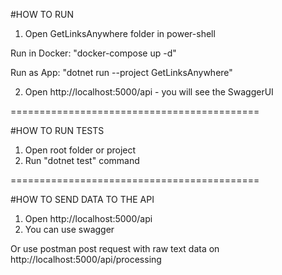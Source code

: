 #HOW TO RUN

1. Open GetLinksAnywhere folder in power-shell

Run in Docker:
"docker-compose up -d"

Run as App:
"dotnet run --project GetLinksAnywhere"

2. Open http://localhost:5000/api - you will see the SwaggerUI


===========================================

#HOW TO RUN TESTS

1. Open root folder or project
2. Run "dotnet test" command


===========================================

#HOW TO SEND DATA TO THE API

1. Open http://localhost:5000/api
2. You can use swagger

Or use postman post request with raw text data on http://localhost:5000/api/processing
